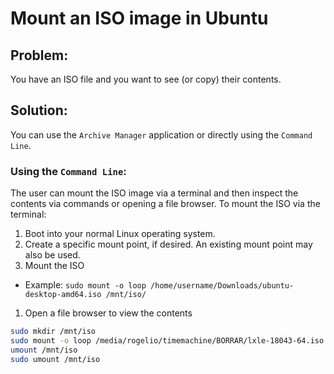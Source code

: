 # Mount an ISO image in Ubuntu

## Problem:
You have an ISO file and you want to see (or copy) their contents.

## Solution:
You can use the ```Archive Manager``` application or directly using the ```Command Line```.

### Using the ```Command Line```:

The user can mount the ISO image via a terminal and then inspect the contents via commands or opening a file browser. To mount the ISO via the terminal:

1. Boot into your normal Linux operating system.
1. Create a specific mount point, if desired. An existing mount point may also be used.
1. Mount the ISO
  + Example: ```sudo mount -o loop /home/username/Downloads/ubuntu-desktop-amd64.iso /mnt/iso/```
1. Open a file browser to view the contents

```bash
sudo mkdir /mnt/iso 
sudo mount -o loop /media/rogelio/timemachine/BORRAR/lxle-18043-64.iso /mnt/iso/
umount /mnt/iso 
sudo umount /mnt/iso
```
